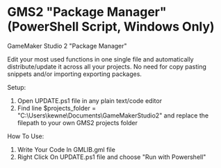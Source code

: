 # GMS2 "Package Manager" (PowerShell Script, Windows Only)
GameMaker Studio 2 "Package Manager"

Edit your most used functions in one single file and automatically distribute/update it across all your projects.
No need for copy pasting snippets and/or importing exporting packages.




Setup:

1. Open UPDATE.ps1 file in any plain text/code editor
2. Find line $projects_folder = "C:\Users\kewne\Documents\GameMakerStudio2" and replace the filepath to your own GMS2 projects folder




How To Use:

1. Write Your Code In GMLIB.gml file
2. Right Click On UPDATE.ps1 file and choose "Run with Powershell"
